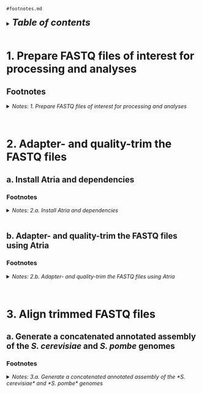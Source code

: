 
`#footnotes.md`
<br />

<details>
<summary><b><font size="+2"><i>Table of contents</i></font></b></summary>
<br />
<!-- MarkdownTOC -->

1. [1. Prepare FASTQ files of interest for processing and analyses](#1-prepare-fastq-files-of-interest-for-processing-and-analyses)
	1. [Footnotes](#footnotes)
		1. [Comments \(`#`\)](#comments-)
		1. [Defining a function such as `error_and_return`](#defining-a-function-such-as-error_and_return)
		1. [The body of the function `error_and_return`](#the-body-of-the-function-error_and_return)
		1. [Variables](#variables)
		1. [The `${HOME}` variable](#the-%24home-variable)
		1. [Wrapping variables in curly braces `{}` and double quotes `""`](#wrapping-variables-in-curly-braces--and-double-quotes-)
		1. [Associative arrays \(hash maps\)](#associative-arrays-hash-maps)
		1. [Logical commands \(`true`, `false`\) assigned to "flag variables" \(flags\)](#logical-commands-true-false-assigned-to-flag-variables-flags)
		1. [`if` statements](#if-statements)
		1. [Conditional checks for directories \(`-d`\), files \(`-f`\), and logical negation \(`!`\)](#conditional-checks-for-directories--d-files--f-and-logical-negation-)
		1. [Calls to `ln`](#calls-to-ln)
		1. [Calls to `ls`](#calls-to-ls)
1. [2. Adapter- and quality-trim the FASTQ files](#2-adapter--and-quality-trim-the-fastq-files)
	1. [a. Install Atria and dependencies](#a-install-atria-and-dependencies)
		1. [Footnotes](#footnotes-1)
			1. [Breaking down the function `update_shell_config`](#breaking-down-the-function-update_shell_config)
				1. [Positional arguments](#positional-arguments)
				1. [Local variable scoping](#local-variable-scoping)
				1. [Redirection: `>>` versus `>`](#redirection--versus-)
				1. [Calls to `grep`](#calls-to-grep)
				1. [Return values](#return-values)
			1. [Breaking down the function `check_mamba_installed`](#breaking-down-the-function-check_mamba_installed)
				1. [`if` statement with negation](#if-statement-with-negation)
				1. [Redirection: `&> /dev/null`](#redirection--devnull)
				1. [Redirection: `&>`, `1>`, `2>`, and more](#redirection--1-2-and-more)
				1. [On data streams: stdin, stdout, stderr](#on-data-streams-stdin-stdout-stderr)
			1. [Breaking down the function `check_env_installed`](#breaking-down-the-function-check_env_installed)
				1. [Declaration of the function](#declaration-of-the-function)
				1. [Local variable declaration, e.g., `local env_name="${1}"`](#local-variable-declaration-eg-local-env_name%241)
				1. [The Conda/Mamba command `conda env list`](#the-condamamba-command-conda-env-list)
				1. [The pipe \(`|`\) and `grep` commands: `... | grep -q "^${env_name} "`](#the-pipe-%7C-and-grep-commands--%7C-grep--q-%5E%24env_name-)
				1. [Regular expressions and the caret \(`^`\) symbol:](#regular-expressions-and-the-caret-%5E-symbol)
				1. [Escape characters and `\"`:](#escape-characters-and-)
				1. [On the function's "control flow"](#on-the-functions-control-flow)
	1. [b. Adapter- and quality-trim the FASTQ files using Atria](#b-adapter--and-quality-trim-the-fastq-files-using-atria)
		1. [Footnotes](#footnotes-2)
			1. [Calls to `unset`](#calls-to-unset)
			1. [Calls to `typeset`/`declare`](#calls-to-typesetdeclare)
			1. [Common options for `typeset`/`declare`](#common-options-for-typesetdeclare)
			1. [More on operators, particularly the logical operators `&&` and `||`](#more-on-operators-particularly-the-logical-operators--and-%7C%7C)
				1. [`&&` Operator \(Logical AND\)](#-operator-logical-and)
				1. [`||` Operator \(Logical OR\)](#%7C%7C-operator-logical-or)
				1. [How `&&` and `||` work together](#how--and-%7C%7C-work-together)
				1. [Other relevant operators: `;` and `!` \(logical NOT\)](#other-relevant-operators--and--logical-not)
				1. [Best Practices](#best-practices)
				1. [Summary](#summary)
1. [3. Align trimmed FASTQ files](#3-align-trimmed-fastq-files)
	1. [a. Generate a concatenated annotated assembly of the *S. cerevisiae* and *S. pombe* genomes](#a-generate-a-concatenated-annotated-assembly-of-the-s-cerevisiae-and-s-pombe-genomes)
		1. [Footnotes](#footnotes-3)
			1. [Breaking down the call to `mkdir -p`, which makes use of brace expansion](#breaking-down-the-call-to-mkdir--p-which-makes-use-of-brace-expansion)

<!-- /MarkdownTOC -->
</details>
<br />

<a id="1-prepare-fastq-files-of-interest-for-processing-and-analyses"></a>
# 1. Prepare FASTQ files of interest for processing and analyses
<a id="footnotes"></a>
## Footnotes
<details>
<summary><i>Notes: 1. Prepare FASTQ files of interest for processing and analyses</i></summary>
<br />

<a id="comments-"></a>
### Comments (`#`)
The lines starting with `#` are comments. Comments are used to explain what the code does, but they are not executed. They're there to help anyone reading the code understand it better.

For example, `# Define functions ===========================================================` is a header comment, letting readers know that functions are defined below it. The next comment explains what the function `error_and_return` does.

<a id="defining-a-function-such-as-error_and_return"></a>
### Defining a function such as `error_and_return`
`function error_and_return()` starts the definition of a function named `error_and_return`. A function is a block of code that performs a specific task. Functions facilitate the reuse of the same code multiple times without having to write it out each time.

<a id="the-body-of-the-function-error_and_return"></a>
### The body of the function `error_and_return`
Inside the function, we have the following code:
- `echo "Error: ${1}" >&2`
    + `echo` is a command used to display text.
    + `"Error: ${1}"` is the text to be displayed. Here, `${1}` is a placeholder for the first argument passed to the function. This means that whatever text is provided when calling `error_and_return` will be displayed after `"Error: "`.
    + `>&2` means that the error message is redirected to the standard error stream (stderr). This is typically used to output error messages.
- `return 1`
    + `return 1` exits the function and returns a value of 1. In Unix, Linux, and MacOS, returning a non-zero value generally indicates an error or abnormal condition. So, when `error_and_return` is called, it indicates that something went wrong.

<a id="variables"></a>
### Variables
Variables (e.g., `dir_base`) are used to store and retrieve data (e.g., `dir_base="${HOME}/tsukiyamalab"`). They are like placeholders for values that can change over time. Variables make scripts flexible and reusable. For example, changing `dir_base` (to, say, `dir_base="${HOME}/Desktop"`) will update the base directory used throughout the script.

<a id="the-%24home-variable"></a>
### The `${HOME}` variable
The `${HOME}` variable is an environmental variable that refers to the home directory of the current user. In Unix and Unix-like operating systems (e.g., MacOS), every user is assigned a unique directory where they can store personal files, configurations, and scripts. This directory is commonly referred to as the "home directory."
- In scripts and command lines, `${HOME}` is often used as a shorthand to access the user's home directory. For example, `cd ${HOME}` would change the current directory to the user's home directory.
- If the username is `john`, the home directory might be `/home/john` on Linux or `/Users/john` on macOS. In this case, `${HOME}` would be equivalent to `/home/john` or `/Users/john`, respectively.
- Using `${HOME}` makes scripts more portable and user-independent, as it automatically resolves to the home directory of the user running the script, without needing to hard-code the full path.

<a id="wrapping-variables-in-curly-braces--and-double-quotes-"></a>
### Wrapping variables in curly braces `{}` and double quotes `""`
In shell scripting, it's considered good practice to wrap variables in curly braces (`{}`) and double quotes (`""`) for clarity and to prevent potential errors. This practice has several benefits:
- Curly braces help in clearly defining the boundary of a variable name. This is particularly useful when a variable is followed by text that could be misinterpreted as part of the variable name. For example, `${var}_suffix` clearly separates `var` from `_suffix`.
- Curly braces facilitate the concatenation of variables with strings. For instance, `${var}value` appends `value` to the contents of `var`.
- Enclosing variables in double quotes prevents word splitting and globbing. Word splitting can lead to unexpected behavior when variables contain spaces or newlines. For example, in `echo ${var}`, if `var` contains `file1 file2`, it will be split into two arguments. `echo "${var}"` would treat it as a single argument, preserving the intended behavior.
- When a variable is empty or undefined, using double quotes ensures that the script doesn't break or behave unpredictably. For example, `echo "${nonexistent}"` will safely print nothing, whereas `echo ${nonexistent}` might lead to unintended script behavior.
- Example:
    + With braces: `echo "${user}file"` makes it clear that `user` is the variable being referenced, and the string `"file"` is being appended to its contents.
    + Without braces: `echo "$userfile"` is misread as if there were a variable named `userfile`.

The use of curly braces and double quotes enhances the readability and reliability of shell scripts, making them less prone to errors.


<a id="associative-arrays-hash-maps"></a>
### Associative arrays (hash maps)
Associative arrays (or hash maps) are collections of key-value pairs where each key is unique. They allow for more complex data structures, enabling you to map a unique key to a specific value. In the above chunk, keys are original file name stems and values are the new name stems for the symbolic links. For example, `file_fastqs["6336_G1_in_S15"]="in_G1_Hho1_6336"` maps an original file name stem, `"6336_G1_in_S15"`, to a new one, `"in_G1_Hho1_6336"`.

<a id="logical-commands-true-false-assigned-to-flag-variables-flags"></a>
### Logical commands (`true`, `false`) assigned to "flag variables" (flags)
Flags are variables used to control the flow of the script. `check_variables`, `check_array`, `check_operations` and `run_operations` are flags. When set to `true`, they trigger specific operations like echoing commands or creating symbolic links. Conversely, setting them to `false` skips these operations.

<a id="if-statements"></a>
### `if` statements
`if` statements are used for the conditional execution of code. They allow the script to make decisions and execute different blocks of code based on whether a condition is true or false. They follow the following logic: "`if` a given condition is `true`, execute a specific code block; `else` (optionally) execute a different code block or do nothing." For example, `if [[ -d "${directory}" ]]; then echo "Directory exists"; fi`.

<a id="conditional-checks-for-directories--d-files--f-and-logical-negation-"></a>
### Conditional checks for directories (`-d`), files (`-f`), and logical negation (`!`)
- `[[ -d ... ]]`: Checks if a directory exists.
- `[[ -f ... ]]`: Checks if a file exists.
- `!`: Negates a condition, e.g., `[[ ! -d ... ]]` checks if a directory *does not* exist.

<a id="calls-to-ln"></a>
### Calls to `ln`
The `ln -s` command creates symbolic links (symlinks), which are pointers to original files. The command format is `ln -s original_file symlink_file`. Using `ln` like this maintains the integrity of raw data while simplifying access under new names.

<a id="calls-to-ls"></a>
### Calls to `ls`
The `ls` command lists directory contents. Flags used include:
- `-l`: Long format with detailed information.
- `-h`: Human-readable file sizes.
- `-a`: Includes hidden files.
- `-F`: Appends a character indicating file type.
- `-G`: Colorizes output.

For more details on `ls` flags and shell commands in general, visit [ShellCheck](https://www.shellcheck.net/).
</details>
<br />
<br />

<a id="2-adapter--and-quality-trim-the-fastq-files"></a>
# 2. Adapter- and quality-trim the FASTQ files
<a id="a-install-atria-and-dependencies"></a>
## a. Install Atria and dependencies
<a id="footnotes-1"></a>
### Footnotes
<details>
<summary><i>Notes: 2.a. Install Atria and dependencies</i></summary>
<br />

`#TODO` Carefully explain all concepts in the above chunk.  
`#TODO` Carefully test the code in the above chunk.

<a id="breaking-down-the-function-update_shell_config"></a>
#### Breaking down the function `update_shell_config`
<a id="positional-arguments"></a>
##### Positional arguments
When a function is called, you can pass data to it via "arguments". In this function, `${1}` is a placeholder for the first argument, i.e., the argument in "the first position"; `${2}` is a placeholder for the second argument passed, i.e., the argument in "the second position". The values passed to positional arguments `${1}` and `${2}` are assigned to the "local" variables `config_file` and `stem`, respectively.

<a id="local-variable-scoping"></a>
##### Local variable scoping
The `local` command is used to declare variables that are "local" to the function. This means these variables (`config_file`, `stem`, `line_to_add`) only exist within `update_shell_config` and can't be accessed outside of it. This means the "scope" of these variables are "local" to the function. Local variable scoping helps prevent conflicts with variables of the same name elsewhere in the script.

<a id="redirection--versus-"></a>
##### Redirection: `>>` versus `>`
- `>>` appends the output (stdout) of a command or operation to a file. If the file doesn't exist, then it's created. If it does exist, then the new output is added at the end of the file.
- Contrast that with `>`, which redirects output to a file, overwriting its current contents. Again, if the file doesn't exist, then it's created.

<a id="calls-to-grep"></a>
##### Calls to `grep`
`grep` is a command-line utility for searching plain-text data for lines that match a regular expression. Here, `grep -q "${line_to_add}" "${config_file}"` checks if the `line_to_add` is already in `config_file`. The `-q` flag makes `grep` operate in quiet mode, so it doesn't output anything and instead just returns a success (`0`) or failure (`1`) status.

<a id="return-values"></a>
##### Return values
In shell scripting, the command `return` exits the function. `return 0` typically signifies success, and `return 1` (or any non-zero value) signifies failure or an error. These values can be used by other parts of the script to determine if the function succeeded or failed.

<a id="breaking-down-the-function-check_mamba_installed"></a>
#### Breaking down the function `check_mamba_installed`
This function does the following: `#TODO`.

<a id="if-statement-with-negation"></a>
##### `if` statement with negation
- `if` statements (e.g., see the code starting with `if ! type mamba &> /dev/null; then`) check a condition and execute code based on whether the condition is true or false.
- The `!` before a command negates its success status.
- So, if `type mamba &> /dev/null` is successful and returns an exit code of 0, then the `!` in `! type mamba &> /dev/null` would convert that exit code of `0` to an exit code of `1`.
- With that in mind, checking for the mamba command works in the following way:
    + `! type mamba &> /dev/null` returns `0` if mamba is not actually in the PATH (as `!` converts `1` to `0`).
    + Otherwise, `! type mamba &> /dev/null` returns `1` (as `!` converts `0` to `1`), thereby skipping the block of code within the `if` statement and leading to the `return 0` command.

<a id="redirection--devnull"></a>
##### Redirection: `&> /dev/null`
`&> /dev/null` redirects both the standard output (stdout) and standard error (stderr) to `/dev/null`, effectively silencing all the command's output. `/dev/null` is a special file unique to Unix and Unix-like operating systems that discards all data written to it. This makes `/dev/null` useful for suppressing unwanted output from commands or scripts.

<a id="redirection--1-2-and-more"></a>
##### Redirection: `&>`, `1>`, `2>`, and more
In shell scripting, redirection operators are used to control where the output of commands goes. 
- Standard output redirection: `>` or `1>`
    + This operator redirects the standard output (stdout) of a command to a file or another command.
    + In shell scripting, `1` represents the file descriptor for standard output. Since it's the default, `>` is equivalent to `1>`.
    + For example, `echo "Hello, World" > file.txt` writes "Hello, World" to `file.txt`.
- Standard error redirection: `2>`
    + This operator redirects the standard error (stderr) of a command to a file or another command.
    + In shell scripting, `2` represents the file descriptor for standard error.
    + For example, `ls non_existent_file 2> error.txt` redirects any error messages from the `ls` command to `error.txt`.
- Combined stdout and stderr redirection: `&>`
    + This operator redirects both standard output and standard error to the same place.
    + It is useful to capture all output from a command, regardless of whether it is normal output or error messages.
    + For example, `command &> output.txt` will redirect both the output and any error messages of `command` to `output.txt`.
- Appending stdout redirection: `>>`
    + This operator appends the standard output of a command to the end of an existing file, rather than overwriting it like `>` does.
    + For example, `echo "World" >> file.txt` will add "World" to the end of `file.txt` without removing any existing content.
- Redirecting stderr to stdout: `2>&1`
    + This operator redirects the standard error to the same destination as the standard output.
    + `2>&1` is often used in combination with other redirections; for example, `command > output.txt 2>&1` will redirect both stdout and stderr to `output.txt`.

<a id="on-data-streams-stdin-stdout-stderr"></a>
##### On data streams: stdin, stdout, stderr
In computing, particularly in the context of Unix and Unix-like operating systems, data streams are channels through which data flows. The three standard streams are:
1. Standard input (stdin): This is the data stream used for input. Typically, stdin is what you type into the terminal. By default, stdin is "attached to" or associated with the keyboard. To visualize this, imagine a natural stream (body of water) whose source is underground water; similarly, the keyboard acts as the source of "signals" or "data" (like the water), initiating a "data stream" (stdin). This stream "flows" into programs or commands, carrying the input (data) they require.
2. Standard output (stdout): This stream is used to output the data produced by a program. For example, when you run a command in the terminal that prints something, that output is being sent to stdout. By default, stdout is displayed on the screen. In the context of a terminal, the river's banks are the screen where output of commands are viewed. In engineering, people might direct a river through channels or pipes to specific locations. Similarly, stdout can be redirected to files, other programs, or even other devices. This redirection is akin to building a canal or pipeline to guide the river's flow to a desired destination.
3. Standard error (stderr): This is a separate stream used specifically for outputting error messages or diagnostics from a program. It is distinct from stdout, which allows error messages to be handled or redirected separately from standard output. By default, stderr is also displayed on the screen. Engineers often design separate drainage systems to handle waste or overflow. Similarly, stderr can be redirected independently of stdout. This is like having a separate set of pipes or channels (e.g., a sewage system) to manage waste water, ensuring it doesn’t pollute the main water supply.
4. Taking it all in:
    + For example, in nature, water can be directed using various natural formations like canyons and gorges, or man-made structures like dams, sluice gates, and reservoirs. In "\*nix" operating systems (e.g., Unix, Linux, MacOS), operators like `>`, `>>`, `2>`, `|`, and others are used as tools to redirect and control these data streams. They act like, for example, sluice gates or pipes (`|`) (to redirect flow), dams (to stop and store data), or even filters (to process and change data).
    + So, the stdin, stdout, and stderr streams are fundamental in \*nix environments for data input and output. Just as water can be filtered, stored, or channeled into different paths (like irrigation systems, hydroelectric plants, or through filtration systems), data streams can be manipulated and redirected in numerous ways. The use of commands and scripts to manipulate these streams is akin to using sophisticated control systems in engineering to manage water flow, ensuring each drop goes exactly where it's needed, when it's needed.

<a id="breaking-down-the-function-check_env_installed"></a>
#### Breaking down the function `check_env_installed`
This function checks for the existence of a specified Conda environment. To achieve its goal, it uses "local variable scoping" (`local env_name="${1}"`) with a single positional argument (`${1}`), a conditional statement (`if`, `then`, `else`), pattern matching (`grep -q`), a regular expression (the `^` in `"^${env_name} "`), and command piping (`|`).

<a id="declaration-of-the-function"></a>
##### Declaration of the function
`function check_env_installed() { ... }` defines a new function named `check_env_installed`
<a id="local-variable-declaration-eg-local-env_name%241"></a>
##### Local variable declaration, e.g., `local env_name="${1}"`
- The `local` command restricts the variable's scope to the function.
- `env_name` is a variable that holds the name of the environment to check.
- `"${1}"` is the first positional argument passed to the function when it's called.

<a id="the-condamamba-command-conda-env-list"></a>
##### The Conda/Mamba command `conda env list`
`conda env list` command lists all Conda environments installed on the system.

<a id="the-pipe-%7C-and-grep-commands--%7C-grep--q-%5E%24env_name-"></a>
##### The pipe (`|`) and `grep` commands: `... | grep -q "^${env_name} "`
- The pipe (`|`) takes the output of `conda env list` and passes it to the `grep` command, which searches for a specific pattern in the input it receives.
- `-q` is an option for `grep` that makes it silent; with `-q` specified, `grep` doesn't output the matching lines; it returns an exit status (`0` or a non-zero value).
- `"^${env_name} "` is the pattern `grep` searches for.

<a id="regular-expressions-and-the-caret-%5E-symbol"></a>
##### Regular expressions and the caret (`^`) symbol:
- The pattern `"^${env_name} "` includes a regular expression. Regular expressions are a way to match patterns in text.
- `^` is a regular expression "anchor" that matches the start of a line.
- `^${env_name}` means `grep` looks for lines that start with the name of the environment&mdash;the value assigned to variable `env_name`.

<a id="escape-characters-and-"></a>
##### Escape characters and `\"`:
- The backslash (`\`) is used as an "escape character". It changes the meaning of the character following it.
- Here, it is used to include the double quotes literally in the output string, i.e., `echo "Environment \"${env_name}\" is not installed."` prints the environment name within quotes.

<a id="on-the-functions-control-flow"></a>
##### On the function's "control flow"
- If the specified environment is found (that is, if the pattern is matched), `grep -q` returns a zero exit status (`0`), which indicates success. Consequently, the function also returns `0`.
- If the environment is not found (that is, if the pattern is not matched), `grep -q` returns a non-zero status. This means that the `else` block (i.e., the block of code following (below) the `else` operator) executes, printing a message and returning `1`, which indicates failure.
</details>
<br />

<a id="b-adapter--and-quality-trim-the-fastq-files-using-atria"></a>
## b. Adapter- and quality-trim the FASTQ files using Atria
<a id="footnotes-2"></a>
### Footnotes
<details>
<summary><i>Notes: 2.b. Adapter- and quality-trim the FASTQ files using Atria</i></summary>

<a id="calls-to-unset"></a>
#### Calls to `unset`
- The `unset` command is used to remove or "unset" variables or functions. It's like erasing something from a whiteboard&mdash;once you use `unset`, the variable or function is no longer available in the current session.
- Let's say you have a variable named `my_var` and you want to remove it; to do so, simply type `unset my_var`. After this, `my_var` will no longer hold any value or be recognized by the shell.

<a id="calls-to-typesetdeclare"></a>
#### Calls to `typeset`/`declare`
- `typeset` (also known as `declare`) is used to declare shell variables and give them attributes or set certain properties. It's akin to setting up a box with specific characteristics (like size, color, or label) before putting something into it.
- To declare a new variable with a specific attribute, you use `typeset` followed by options and the variable name. For example, `typeset -i my_num` declares `my_num` as an integer.

<a id="common-options-for-typesetdeclare"></a>
#### Common options for `typeset`/`declare`
1. `-a` (array declaration):
    + Use this to declare a variable as an indexed array.
    + Example: `typeset -a my_array` makes `my_array` an indexed array, where you can store a list of values.
2. `-A` (associative array declaration):
    + This is for declaring an associative array (similar to a dictionary in other languages), where each value is accessed with a unique key.
    + Example: `typeset -A my_dictionary` creates an associative array named `my_dictionary`.
3. `-i` (integer declaration):
    + Declares a variable as an integer. This is useful when you want to ensure that a variable only stores whole numbers.
    + Example: `typeset -i my_num` makes count an integer variable called `my_num`.
4. `-r` (read-only declaration):
    + This makes a variable read-only, meaning once you set its value, it cannot be changed or unset.
    + Example: `typeset -r constant_var=5` creates a read-only variable `constant_var` with the value `5`.

Using `typeset` or `declare` helps you control your variables better. It's like specifying what type of content a folder should have in a filing cabinet, making your scripts more robust and less prone to errors.

There are other options available with `typeset`, such as `-x` for exporting a variable to child processes, or `-f` to list functions. The options available can vary slightly between different shell types (like Bash or Ksh), so it's always a good idea to check the manual (`man bash` or `man ksh`) for the specifics of your environment.

In summary, `unset` is a tool for removing variables or functions, while `typeset`/`declare` is like a Swiss Army knife for creating and managing variables with specific attributes or properties. They are fundamental tools in scripting, enhancing the control and predictability of how scripts behave.

<a id="more-on-operators-particularly-the-logical-operators--and-%7C%7C"></a>
#### More on operators, particularly the logical operators `&&` and `||`
<a id="-operator-logical-and"></a>
##### `&&` Operator (Logical AND)
- The double ampersand `&&` operator allows you to execute a command or set of commands only if the previous command was successful (i.e., it returned an exit status of `0`, which denotes success in \*nix environments).
- `command_1` && `command_2` means "run `command_1`, and if it is successful, then run `command_2`."
- Don't confuse `&&` with `&`: The single ampersand `&` is used to run a command in the background. For example, `command_1 &` runs `command_1` and immediately returns control to the shell, allowing you to continue other work while `command_1` runs in the background.

<a id="%7C%7C-operator-logical-or"></a>
##### `||` Operator (Logical OR)
- The double vertical bar `||` operator lets you execute a command or set of commands only if the previous command failed (i.e., it returned a non-zero exit status).
`command_1 || command_2` means "run `command_1`, and if it fails, then run `command_2`."
- Don't confuse `||` with `|`: The single vertical bar `|` is a pipe, which is used to pass the output of one command as input to another. For example, `command_1 | command_2` takes the output of `command_1` and uses it as input for `command_2`.

<a id="how--and-%7C%7C-work-together"></a>
##### How `&&` and `||` work together
- You can chain these operators for more complex logic. For example, `command_1 && command_2 || command_3` means "run `command_1`, and if it succeeds, then run `command_2`, but if `command_1` fails, then run `command_3`."

<a id="other-relevant-operators--and--logical-not"></a>
##### Other relevant operators: `;` and `!` (logical NOT)
- `;` (semicolon): Used to run commands sequentially, regardless of the success or failure of the previous command. `command_1; command_2` will, no matter what, run `command_1` and then `command_2`.
- `!` (logical NOT): Inverts the exit status of a command. With `!`, if a command fails, then it's associated with `0` (success) exit code, and vice versa: if a command succeeds, then it's associated with a non-zero (failure) exit code.

<a id="best-practices"></a>
##### Best Practices
- Readability: Sometimes, especially for complex logic, it can be clearer to use `if-then-else` statements rather than chaining `&&` and `||`.
- Error handling: Be mindful of how you use these operators in scripts, as they can affect the flow and error handling of your script. Always test how your script behaves in different scenarios.

<a id="summary"></a>
##### Summary
`&&` and `||` are used to control the flow of commands based on their success (`&&`) or failure (`||`). They provide a way to build simple conditional logic directly into the command line. Just remember that they are different from the background operator `&` and the pipe `|`, both of which serve different purposes in scripting.
</details>
<br />
<br />

<a id="3-align-trimmed-fastq-files"></a>
# 3. Align trimmed FASTQ files
<a id="footnotes-3"></a>
<a id="a-generate-a-concatenated-annotated-assembly-of-the-s-cerevisiae-and-s-pombe-genomes"></a>
## a. Generate a concatenated annotated assembly of the *S. cerevisiae* and *S. pombe* genomes
<a id="footnotes-3"></a>
### Footnotes
<details>
<summary><i>Notes: 3.a. Generate a concatenated annotated assembly of the *S. cerevisiae* and *S. pombe* genomes</i></summary>

<a id="breaking-down-the-call-to-mkdir--p-which-makes-use-of-brace-expansion"></a>
#### Breaking down the call to `mkdir -p`, which makes use of brace expansion
1. `[[ ! -d "${dir_genomes}" ]]`: This checks if the directory `"${dir_genomes}"` does not exist. `!` is used for negation, `-d` checks for the existence of a directory, and `${dir_genomes}` is a variable that should hold the path of the directory you're checking.
2. `mkdir -p "${HOME}/genomes/"{"${dir_SP}","${dir_SC}"}/{fasta,gff3}`: This command creates multiple directories in one go.
    + `mkdir -p`: The `mkdir` command is used to create directories, and the `-p` flag ensures that any necessary parent directories are also created (and also prevents an error if the directory already exists).
    + `"${dir_genomes}/"{"${dir_SP}","${dir_SC}"}/{fasta,gff3}`: This is an example of brace expansion. The `mkdir -p` command creates directories in the directory assigned to `dir_genomes`. For each of `${dir_SP}` and `${dir_SC}`, `mkdir -p` will create `fasta` and `gff3` subdirectories. For example, if `${dir_SP}` is "Schizosaccharomyces_pombe" and `${dir_SC}` is "Saccharomyces_cerevisiae", the command will create the following directories:
        - `${HOME}/genomes/Schizosaccharomyces_pombe/fasta`
        - `${HOME}/genomes/Schizosaccharomyces_pombe/gff3`
        - `${HOME}/genomes/Saccharomyces_cerevisiae/fasta`
        - `${HOME}/genomes/Saccharomyces_cerevisiae/gff3`

\#TODO To be continued after modularizing the above
</details>
<br />
<br />
